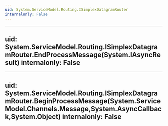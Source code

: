 ```yaml
---
uid: System.ServiceModel.Routing.ISimplexDatagramRouter
internalonly: False
---
```


---
uid: System.ServiceModel.Routing.ISimplexDatagramRouter.EndProcessMessage(System.IAsyncResult)
internalonly: False
---

---
uid: System.ServiceModel.Routing.ISimplexDatagramRouter.BeginProcessMessage(System.ServiceModel.Channels.Message,System.AsyncCallback,System.Object)
internalonly: False
---
